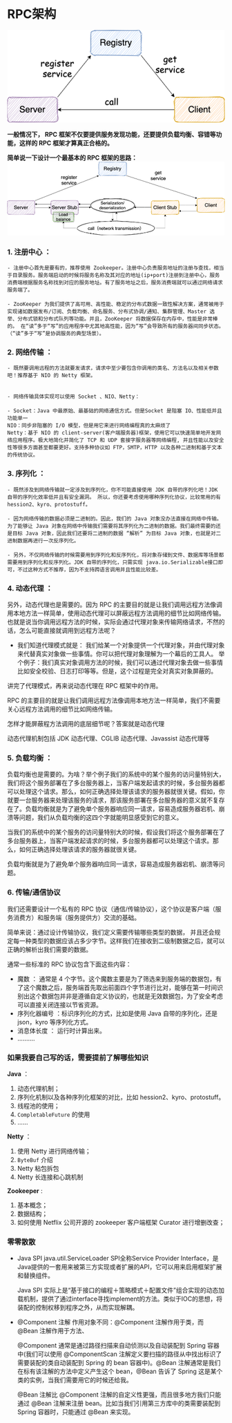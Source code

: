 # RPC架构

![](./images/rpc-architure.png)


**一般情况下， RPC 框架不仅要提供服务发现功能，还要提供负载均衡、容错等功能，这样的 RPC 框架才算真正合格的。**

**简单说一下设计一个最基本的 RPC 框架的思路：**
![](./images/rpc-architure-detail.png)

### 1. **注册中心** ：

    - 注册中心首先是要有的，推荐使用 Zookeeper。注册中心负责服务地址的注册与查找，相当于目录服务。服务端启动的时候将服务名称及其对应的地址(ip+port)注册到注册中心，服务消费端根据服务名称找到对应的服务地址。有了服务地址之后，服务消费端就可以通过网络请求服务端了。

    - ZooKeeper 为我们提供了高可用、高性能、稳定的分布式数据一致性解决方案，通常被用于实现诸如数据发布/订阅、负载均衡、命名服务、分布式协调/通知、集群管理、Master 选举、分布式锁和分布式队列等功能。并且，ZooKeeper 将数据保存在内存中，性能是非常棒的。 在“读”多于“写”的应用程序中尤其地高性能，因为“写”会导致所有的服务器间同步状态。（“读”多于“写”是协调服务的典型场景）。

### 2. **网络传输** ：

    - 既然要调用远程的方法就要发请求，请求中至少要包含你调用的类名、方法名以及相关参数吧！推荐基于 NIO 的 Netty 框架。


    - 网络传输具体实现可以使用 Socket 、NIO、Netty：

    - Socket：Java 中最原始、最基础的网络通信方式。但是Socket 是阻塞 IO、性能低并且功能单一
    NIO：同步非阻塞的 I/O 模型，但是用它来进行网络编程真的太麻烦了
    Netty：基于 NIO 的 client-server(客户端服务器)框架，使用它可以快速简单地开发网络应用程序。极大地简化并简化了 TCP 和 UDP 套接字服务器等网络编程, 并且性能以及安全性等很多方面甚至都要更好。支持多种协议如 FTP，SMTP，HTTP 以及各种二进制和基于文本的传统协议。


### 3. **序列化** ：
    - 既然涉及到网络传输就一定涉及到序列化，你不可能直接使用 JDK 自带的序列化吧！JDK 自带的序列化效率低并且有安全漏洞。 所以，你还要考虑使用哪种序列化协议，比较常用的有 hession2、kyro、protostuff。

    - 因为网络传输的数据必须是二进制的。因此，我们的 Java 对象没办法直接在网络中传输。为了能够让 Java 对象在网络中传输我们需要将其序列化为二进制的数据。我们最终需要的还是目标 Java 对象，因此我们还要将二进制的数据 “解析” 为目标 Java 对象，也就是对二进制数据再进行一次反序列化。

    - 另外，不仅网络传输的时候需要用到序列化和反序列化，将对象存储到文件、数据库等场景都需要用到序列化和反序列化。JDK 自带的序列化，只需实现 java.io.Serializable接口即可，不过这种方式不推荐，因为不支持跨语言调用并且性能比较差。


### 4. **动态代理** ： 
另外，动态代理也是需要的。因为 RPC 的主要目的就是让我们调用远程方法像调用本地方法一样简单，使用动态代理可以屏蔽远程方法调用的细节比如网络传输。也就是说当你调用远程方法的时候，实际会通过代理对象来传输网络请求，不然的话，怎么可能直接就调用到远程方法呢？

- 我们知道代理模式就是： 我们给某一个对象提供一个代理对象，并由代理对象来代替真实对象做一些事情。你可以把代理对象理解为一个幕后的工具人。 举个例子：我们真实对象调用方法的时候，我们可以通过代理对象去做一些事情比如安全校验、日志打印等等。但是，这个过程是完全对真实对象屏蔽的。

讲完了代理模式，再来说动态代理在 RPC 框架中的作用。

RPC 的主要目的就是让我们调用远程方法像调用本地方法一样简单，我们不需要关心远程方法调用的细节比如网络传输。

怎样才能屏蔽程方法调用的底层细节呢？答案就是动态代理

动态代理机制包括 JDK 动态代理、CGLIB 动态代理、Javassist 动态代理等


### 5. **负载均衡** ：
负载均衡也是需要的。为啥？举个例子我们的系统中的某个服务的访问量特别大，我们将这个服务部署在了多台服务器上，当客户端发起请求的时候，多台服务器都可以处理这个请求。那么，如何正确选择处理该请求的服务器就很关键。假如，你就要一台服务器来处理该服务的请求，那该服务部署在多台服务器的意义就不复存在了。负载均衡就是为了避免单个服务器响应同一请求，容易造成服务器宕机、崩溃等问题，我们从负载均衡的这四个字就能明显感受到它的意义。

当我们的系统中的某个服务的访问量特别大的时候，假设我们将这个服务部署在了多台服务器上，当客户端发起请求的时候，多台服务器都可以处理这个请求。那么，如何正确选择处理该请求的服务器就很关键。

负载均衡就是为了避免单个服务器响应同一请求，容易造成服务器宕机、崩溃等问题。


### 6. 传输/通信协议
我们还需要设计一个私有的 RPC 协议（通信/传输协议），这个协议是客户端（服务消费方）和服务端（服务提供方）交流的基础。

简单来说：通过设计传输协议，我们定义需要传输哪些类型的数据， 并且还会规定每一种类型的数据应该占多少字节。这样我们在接收到二级制数据之后，就可以正确的解析出我们需要的数据。

通常一些标准的 RPC 协议包含下面这些内容：

- 魔数 ： 通常是 4 个字节。这个魔数主要是为了筛选来到服务端的数据包，有了这个魔数之后，服务端首先取出前面四个字节进行比对，能够在第一时间识别出这个数据包并非是遵循自定义协议的，也就是无效数据包，为了安全考虑可以直接关闭连接以节省资源。
- 序列化器编号 ：标识序列化的方式，比如是使用 Java 自带的序列化，还是 json，kyro 等序列化方式。
- 消息体长度 ： 运行时计算出来。
- ..........

### 如果我要自己写的话，需要提前了解哪些知识

**Java** ：

1. 动态代理机制；
2. 序列化机制以及各种序列化框架的对比，比如 hession2、kyro、protostuff。
3. 线程池的使用；
4. `CompletableFuture` 的使用
5. ......

**Netty** ：

1. 使用 Netty 进行网络传输；
2. `ByteBuf` 介绍
3. Netty 粘包拆包
4. Netty 长连接和心跳机制

**Zookeeper** :

1. 基本概念；
2. 数据结构；
3. 如何使用 Netflix 公司开源的 zookeeper 客户端框架 Curator 进行增删改查；




### 零零散散

- Java SPI 
    java.util.ServiceLoader
    SPI全称Service Provider Interface，是Java提供的一套用来被第三方实现或者扩展的API，它可以用来启用框架扩展和替换组件。

    Java SPI 实际上是“基于接口的编程＋策略模式＋配置文件”组合实现的动态加载机制，提供了通过interface寻找implement的方法。类似于IOC的思想，将装配的控制权移到程序之外，从而实现解耦。


- @Component 注解
    作用对象不同：@Component 注解作用于类，而 @Bean 注解作用于方法、
    
    @Component 通常是通过路径扫描来自动侦测以及自动装配到 Spring 容器中(我们可以使用 @ComponentScan 注解定义要扫描的路径从中找出标识了需要装配的类自动装配到 Spring 的 bean 容器中)。@Bean 注解通常是我们在标有该注解的方法中定义产生这个 bean，@Bean 告诉了 Spring 这是某个类的实例，当我们需要用它的时候还给我。
    
    @Bean 注解比 @Component 注解的自定义性更强，而且很多地方我们只能通过 @Bean 注解来注册 bean。比如当我们引用第三方库中的类需要装配到 Spring 容器时，只能通过 @Bean 来实现。
